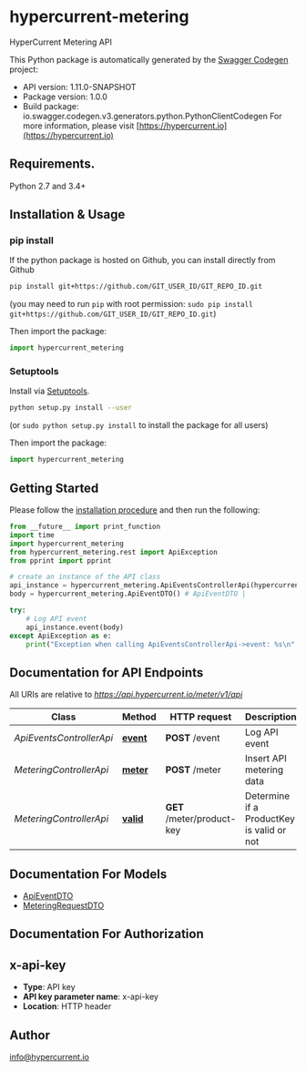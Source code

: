 # hypercurrent-metering
HyperCurrent Metering API

This Python package is automatically generated by the [Swagger Codegen](https://github.com/swagger-api/swagger-codegen) project:

- API version: 1.11.0-SNAPSHOT
- Package version: 1.0.0
- Build package: io.swagger.codegen.v3.generators.python.PythonClientCodegen
For more information, please visit [https://hypercurrent.io](https://hypercurrent.io)

## Requirements.

Python 2.7 and 3.4+

## Installation & Usage
### pip install

If the python package is hosted on Github, you can install directly from Github

```sh
pip install git+https://github.com/GIT_USER_ID/GIT_REPO_ID.git
```
(you may need to run `pip` with root permission: `sudo pip install git+https://github.com/GIT_USER_ID/GIT_REPO_ID.git`)

Then import the package:
```python
import hypercurrent_metering 
```

### Setuptools

Install via [Setuptools](http://pypi.python.org/pypi/setuptools).

```sh
python setup.py install --user
```
(or `sudo python setup.py install` to install the package for all users)

Then import the package:
```python
import hypercurrent_metering
```

## Getting Started

Please follow the [installation procedure](#installation--usage) and then run the following:

```python
from __future__ import print_function
import time
import hypercurrent_metering
from hypercurrent_metering.rest import ApiException
from pprint import pprint

# create an instance of the API class
api_instance = hypercurrent_metering.ApiEventsControllerApi(hypercurrent_metering.ApiClient(configuration))
body = hypercurrent_metering.ApiEventDTO() # ApiEventDTO | 

try:
    # Log API event
    api_instance.event(body)
except ApiException as e:
    print("Exception when calling ApiEventsControllerApi->event: %s\n" % e)
```

## Documentation for API Endpoints

All URIs are relative to *https://api.hypercurrent.io/meter/v1/api*

Class | Method | HTTP request | Description
------------ | ------------- | ------------- | -------------
*ApiEventsControllerApi* | [**event**](docs/ApiEventsControllerApi.md#event) | **POST** /event | Log API event
*MeteringControllerApi* | [**meter**](docs/MeteringControllerApi.md#meter) | **POST** /meter | Insert API metering data
*MeteringControllerApi* | [**valid**](docs/MeteringControllerApi.md#valid) | **GET** /meter/product-key | Determine if a ProductKey is valid or not

## Documentation For Models

 - [ApiEventDTO](docs/ApiEventDTO.md)
 - [MeteringRequestDTO](docs/MeteringRequestDTO.md)

## Documentation For Authorization


## x-api-key

- **Type**: API key
- **API key parameter name**: x-api-key
- **Location**: HTTP header


## Author

info@hypercurrent.io
